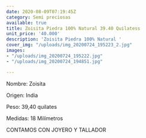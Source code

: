 ```yaml
---
date: 2020-08-09T07:19:45Z
category: Semi preciosas
available: true
title: Zoisita Piedra 100% Natural 39.40 Quilatess
unit_price: '40.000'
description: 'Zoisita Piedra 100% Natural '
cover_img: "/uploads/img_20200724_195223_2.jpg"
images:
- "/uploads/img_20200724_195222.jpg"
- "/uploads/img_20200724_194851.jpg"

---
```

Nombre: Zoisita

Origen: India

Peso: 39,40 quilates

Medidas: 18 Milímetros

CONTAMOS CON JOYERO Y TALLADOR